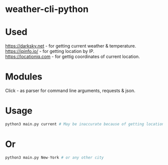 # weather-cli-python

# Used 

https://darksky.net - for getting current weather & temperature. <br />
https://ipinfo.io/ - for getting location by IP. <br />
https://locationiq.com - for gettig coordinates of current location.

# Modules

Click - as parser for command line arguments, requests & json.

# Usage 

```python
python3 main.py current # May be inaccurate because of getting location by IP
```

# Or

```python
python3 main.py New-York # or any other city
```
